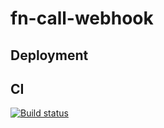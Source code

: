 # fn-call-webhook

## Deployment

## CI
[![Build status](https://dev.azure.com/jefkin/oss/_apis/build/status/fn-call-webhook)](https://dev.azure.com/jefkin/oss/_build/latest?definitionId=24)